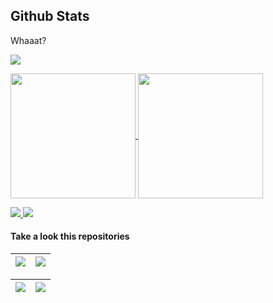 ## Github Stats

Whaaat?

<img src="http://github-profile-summary-cards.vercel.app/api/cards/profile-details?username=dukex&theme=monokai">
<p />

<a href="https://github.com/dukex">
<img height=200 align="center" src="http://github-profile-summary-cards.vercel.app/api/cards/stats?username=dukex&theme=monokai">
</a>
<a href="https://github.com/dukex">
<img height=200 align="center" src="http://github-profile-summary-cards.vercel.app/api/cards/productive-time?username=dukex&theme=monokai&utcOffset=-3">
</a>

<p />

<a href="https://github.com/dukex">
    <img src="http://github-profile-summary-cards.vercel.app/api/cards/repos-per-language?username=dukex&theme=monokai">
</a>
<a href="https://github.com/dukex">
    <img src="http://github-profile-summary-cards.vercel.app/api/cards/most-commit-language?username=dukex&theme=monokai">
</a>

#### Take a look this repositories

| <a href="https://github.com/dukex/mixpanel"><img align="center" src="https://github-readme-stats.vercel.app/api/pin/?username=dukex&repo=mixpanel&theme=buefy&hide_border=true" /></a> | <a href="https://github.com/dukex/expect.cr"><img align="center" src="https://github-readme-stats.vercel.app/api/pin/?username=dukex&repo=expect.cr&theme=buefy&hide_border=true" /></a> |
| ------------- | ------------- |

| <a href="https://github.com/dukex/uap-lua"><img align="center" src="https://github-readme-stats.vercel.app/api/pin/?username=dukex&repo=uap-lua&theme=buefy&hide_border=true" /></a> | <a href="https://github.com/dukex/gcmex"><img align="center" src="https://github-readme-stats.vercel.app/api/pin/?username=dukex&repo=gcmex&theme=buefy&hide_border=true" /></a> |
| ------------- | ------------- |

<br />
<br />
